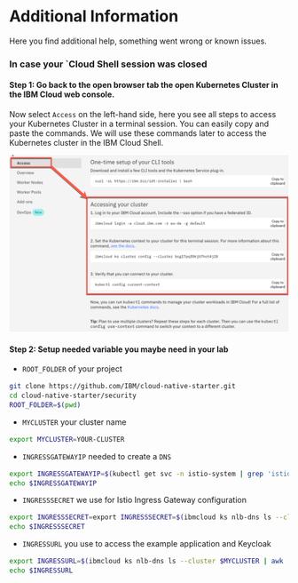 # Additional Information

Here you find additional help, something went wrong or known issues.

### In case your `Cloud Shell session was closed

#### Step 1: Go back to the open browser tab the open Kubernetes Cluster in the IBM Cloud web console. 

Now select `Access` on the left-hand side, here you see all steps to access your Kubernetes Cluster in a terminal session. You can easily copy and paste the commands. We will use these commands later to access the Kubernetes cluster in the IBM Cloud Shell.

![](../images/cluster-access-commands.png)

#### Step 2: Setup needed variable you maybe need in your lab

* `ROOT_FOLDER` of your project

```sh
git clone https://github.com/IBM/cloud-native-starter.git
cd cloud-native-starter/security
ROOT_FOLDER=$(pwd)
```

* `MYCLUSTER` your cluster name

```sh
export MYCLUSTER=YOUR-CLUSTER
```

* `INGRESSGATEWAYIP` needed to create a `DNS`

```sh
export INGRESSGATEWAYIP=$(kubectl get svc -n istio-system | grep 'istio-ingressgateway' |  awk '{print $4}')
echo $INGRESSGATEWAYIP
```

* `INGRESSSECRET` we use for Istio Ingress Gateway configuration

```sh
export INGRESSSECRET=export INGRESSSECRET=$(ibmcloud ks nlb-dns ls --cluster $MYCLUSTER | grep '0001' | awk '{print $5}')
echo $INGRESSSECRET
```

* `INGRESSURL` you use to access the example application and Keycloak

```sh
export INGRESSURL=$(ibmcloud ks nlb-dns ls --cluster $MYCLUSTER | awk '/-0001./ {print $1}')
echo $INGRESSURL
```

